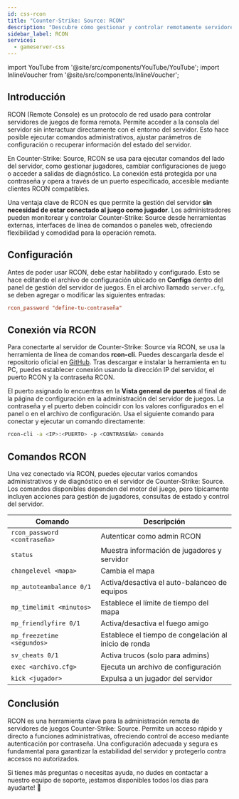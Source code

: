 ```yaml
---
id: css-rcon
title: "Counter-Strike: Source: RCON"
description: "Descubre cómo gestionar y controlar remotamente servidores de Counter-Strike: Source de forma segura y eficiente → Aprende más ahora"
sidebar_label: RCON
services:
  - gameserver-css
---
```


import YouTube from '@site/src/components/YouTube/YouTube';
import InlineVoucher from '@site/src/components/InlineVoucher';

## Introducción

RCON (Remote Console) es un protocolo de red usado para controlar servidores de juegos de forma remota. Permite acceder a la consola del servidor sin interactuar directamente con el entorno del servidor. Esto hace posible ejecutar comandos administrativos, ajustar parámetros de configuración o recuperar información del estado del servidor.

En Counter-Strike: Source, RCON se usa para ejecutar comandos del lado del servidor, como gestionar jugadores, cambiar configuraciones de juego o acceder a salidas de diagnóstico. La conexión está protegida por una contraseña y opera a través de un puerto especificado, accesible mediante clientes RCON compatibles.

Una ventaja clave de RCON es que permite la gestión del servidor **sin necesidad de estar conectado al juego como jugador**. Los administradores pueden monitorear y controlar Counter-Strike: Source desde herramientas externas, interfaces de línea de comandos o paneles web, ofreciendo flexibilidad y comodidad para la operación remota.

<InlineVoucher />

## Configuración

Antes de poder usar RCON, debe estar habilitado y configurado. Esto se hace editando el archivo de configuración ubicado en **Configs** dentro del panel de gestión del servidor de juegos. En el archivo llamado `server.cfg`, se deben agregar o modificar las siguientes entradas:

```cfg
rcon_password "define-tu-contraseña"
```


## Conexión vía RCON

Para conectarte al servidor de Counter-Strike: Source vía RCON, se usa la herramienta de línea de comandos **rcon-cli**. Puedes descargarla desde el repositorio oficial en [GitHub](https://github.com/gorcon/rcon-cli). Tras descargar e instalar la herramienta en tu PC, puedes establecer conexión usando la dirección IP del servidor, el puerto RCON y la contraseña RCON.

El puerto asignado lo encuentras en la **Vista general de puertos** al final de la página de configuración en la administración del servidor de juegos. La contraseña y el puerto deben coincidir con los valores configurados en el panel o en el archivo de configuración. Usa el siguiente comando para conectar y ejecutar un comando directamente:

```bash
rcon-cli -a <IP>:<PUERTO> -p <CONTRASEÑA> comando
```


## Comandos RCON

Una vez conectado vía RCON, puedes ejecutar varios comandos administrativos y de diagnóstico en el servidor de Counter-Strike: Source. Los comandos disponibles dependen del motor del juego, pero típicamente incluyen acciones para gestión de jugadores, consultas de estado y control del servidor.

| Comando                    | Descripción                                      |
|---------------------------|--------------------------------------------------|
| `rcon_password <contraseña>`   | Autenticar como admin RCON                     |
| `status`               | Muestra información de jugadores y servidor            |
| `changelevel <mapa>`   | Cambia el mapa                                    |
| `mp_autoteambalance 0/1` | Activa/desactiva el auto-balanceo de equipos       |
| `mp_timelimit <minutos>` | Establece el límite de tiempo del mapa                           |
| `mp_friendlyfire 0/1`    | Activa/desactiva el fuego amigo                 |
| `mp_freezetime <segundos>` | Establece el tiempo de congelación al inicio de ronda               |
| `sv_cheats 0/1`         | Activa trucos (solo para admins)                |
| `exec <archivo.cfg>`       | Ejecuta un archivo de configuración                         |
| `kick <jugador>`         | Expulsa a un jugador del servidor                |


## Conclusión

RCON es una herramienta clave para la administración remota de servidores de juegos Counter-Strike: Source. Permite un acceso rápido y directo a funciones administrativas, ofreciendo control de acceso mediante autenticación por contraseña. Una configuración adecuada y segura es fundamental para garantizar la estabilidad del servidor y protegerlo contra accesos no autorizados.

Si tienes más preguntas o necesitas ayuda, no dudes en contactar a nuestro equipo de soporte, ¡estamos disponibles todos los días para ayudarte! 🙂

<InlineVoucher />